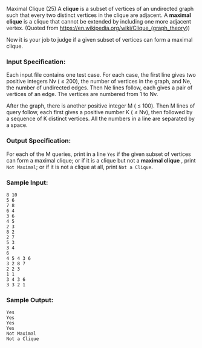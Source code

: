 Maximal Clique (25)
A **clique** is a subset of vertices of an undirected graph such that every
two distinct vertices in the clique are adjacent. A **maximal clique** is a
clique that cannot be extended by including one more adjacent vertex. (Quoted
from <https://en.wikipedia.org/wiki/Clique_(graph_theory>))

Now it is your job to judge if a given subset of vertices can form a maximal
clique.

### Input Specification:

Each input file contains one test case. For each case, the first line gives
two positive integers Nv ( $\le$ 200), the number of vertices in the graph,
and Ne, the number of undirected edges. Then Ne lines follow, each gives a
pair of vertices of an edge. The vertices are numbered from 1 to Nv.

After the graph, there is another positive integer M ( $\le$ 100). Then M
lines of query follow, each first gives a positive number K ( $\le$ Nv), then
followed by a sequence of K distinct vertices. All the numbers in a line are
separated by a space.

### Output Specification:

For each of the M queries, print in a line `Yes` if the given subset of
vertices can form a maximal clique; or if it is a clique but not a **maximal
clique** , print `Not Maximal`; or if it is not a clique at all, print `Not a
Clique`.

### Sample Input:

    
    
    8 10
    5 6
    7 8
    6 4
    3 6
    4 5
    2 3
    8 2
    2 7
    5 3
    3 4
    6
    4 5 4 3 6
    3 2 8 7
    2 2 3
    1 1
    3 4 3 6
    3 3 2 1
    

### Sample Output:

    
    
    Yes
    Yes
    Yes
    Yes
    Not Maximal
    Not a Clique
    

